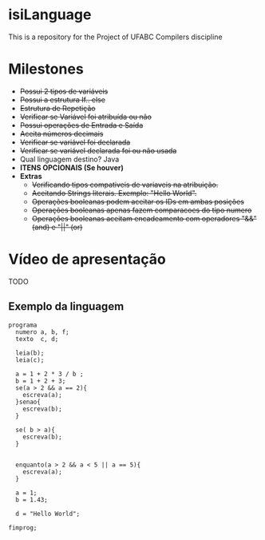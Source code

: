 # isiLanguage
This is a repository for the Project of UFABC Compilers discipline


# Milestones
- ~~Possui 2 tipos de variáveis~~
- ~~Possui a estrutura If.. else~~
- ~~Estrutura de Repetição~~
- ~~Verificar se Variável foi atribuída ou não~~
- ~~Possui operações de Entrada e Saída~~
- ~~Aceita números decimais~~
- ~~Verificar se variável foi declarada~~
- ~~Verificar se variável declarada foi ou não usada~~
- Qual linguagem destino? Java
- **ITENS OPCIONAIS (Se houver)**
- **Extras**
  - ~~Verificando tipos compativeis de variaveis na atribuição.~~
  - ~~Aceitando Strings literais. Exemplo: "Hello World".~~
  - ~~Operações booleanas podem aceitar os IDs em ambas posições~~
  - ~~Operações booleanas apenas fazem comparacoes do tipo numero~~
  - ~~Operações booleanas aceitam encadeamento com operadores "&&" (and) e "||" (or)~~


# Vídeo de apresentação
TODO


## Exemplo da linguagem
```
programa
  numero a, b, f;
  texto  c, d;

  leia(b);
  leia(c);

  a = 1 + 2 * 3 / b ;
  b = 1 + 2 + 3;
  se(a > 2 && a == 2){
    escreva(a);
  }senao{
    escreva(b);
  }

  se( b > a){
    escreva(b);
  }


  enquanto(a > 2 && a < 5 || a == 5){
    escreva(a);
  }

  a = 1;
  b = 1.43;

  d = "Hello World";

fimprog;
```